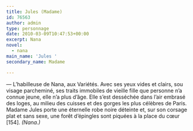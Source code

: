 ```yaml
---
title: Jules (Madame)
id: 76563
author: admin
type: personnage
date: 2010-03-09T10:47:53+00:00
excerpt: Nana
novel:
  - nana
main_name: 'Jules '
secondary_name: Madame

---
```

— L&rsquo;habilleuse de Nana, aux Variétés. Avec ses yeux vides et clairs, sou visage parcheminé, ses traits immobiles de vieille fille que personne n&rsquo;a connue jeune, elle n&rsquo;a plus d&rsquo;âge. Elle s&rsquo;est desséchée dans l&rsquo;air embrasé des loges, au milieu des cuisses et des gorges les plus célèbres de Paris. Madame Jules porte une éternelle robe noire déteinte et, sur son corsage plat et sans sexe, une forêt d&rsquo;épingles sont piquées à la place du cœur [154]. _(Nana.)_